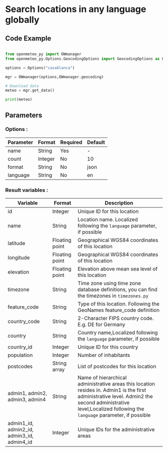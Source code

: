 # Search locations in any language globally


## Code Example

```python 

from openmeteo_py import OWmanager
from openmeteo_py.Options.GeocodingOptions import GeocodingOptions as Options

options = Options("casablanca")

mgr = OWmanager(options,OWmanager.geocoding)

# Download data
meteo = mgr.get_data()

print(meteo)

```

## Parameters


### Options :

|Parameter	            |Format	        |Required	|Default| 
|-----|--------|--------|--------|
|name	    | 	String	|Yes|   - |
|count	            |Integer	|No|          10|
|format	        | 	String	        |No|          json|
|language    |String	        |No|           	en|

### Result variables :

|Variable                |Format|	             	Description|
|-----|----|-----|
|id|	            Integer	 |               Unique ID for this location|
|name|	            String	 |               Location name. Localized following the ``` language ``` parameter, if possible|
|latitude|	            Floating point	 |               Geographical WGS84 coordinates of this location|
|longitude|	            Floating point	 |               Geographical WGS84 coordinates of this location|
|elevation|	        Floating point	  |    Elevation above mean sea level of this location  	|
|timezone|          	String	 |               Time zone using time zone database definitions, you can find the timezones in ```timezones.py``` |
|feature_code	|     	String	      |           	Type of this location. Following the GeoNames feature_code definition|
|country_code|    	String	       |         2-Character FIPS country code. E.g. DE for Germany|
|country|     	String	      |          Country name,Localized following the ``` language ``` parameter, if possible|
|country_id|   Integer	        |        Unique ID for this country|
|population|  Integer	       |        Number of inhabitants|
|postcodes|   String array 		       |         List of postcodes for this location|
|admin1, admin2, admin3, admin4|String|Name of hierarchical administrative areas this location resides in. Admin1 is the first administrative level. Admin2 the second administrative level,Localized following the ``` language ``` parameter, if possible|
|admin1_id, admin2_id, admin3_id, admin4_id|               Integer           |      	Unique IDs for the administrative areas|

